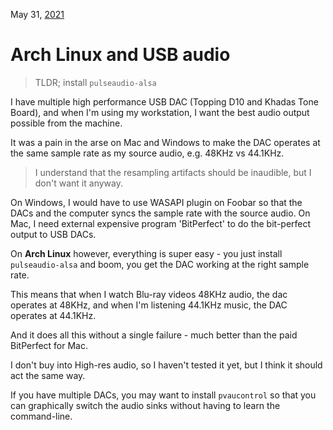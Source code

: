 May 31, [2021](/blog/2021/)
# Arch Linux and USB audio

> TLDR; install `pulseaudio-alsa`

I have multiple high performance USB DAC (Topping D10 and Khadas Tone Board), and when I'm using my workstation, I want the best audio output possible from the machine.

It was a pain in the arse on Mac and Windows to make the DAC operates at the same sample rate as my source audio, e.g. 48KHz vs 44.1KHz.

> I understand that the resampling artifacts should be inaudible, but I don't want it anyway.

On Windows, I would have to use WASAPI plugin on Foobar so that the DACs and the computer syncs the sample rate with the source audio. On Mac, I need external expensive program 'BitPerfect' to do the bit-perfect output to USB DACs.

On **Arch Linux** however, everything is super easy - you just install `pulseaudio-alsa` and boom, you get the DAC working at the right sample rate.

This means that when I watch Blu-ray videos 48KHz audio, the dac operates at 48KHz, and when I'm listening 44.1KHz music, the DAC operates at 44.1KHz.

And it does all this without a single failure - much better than the paid BitPerfect for Mac.

I don't buy into High-res audio, so I haven't tested it yet, but I think it should act the same way.

If you have multiple DACs, you may want to install `pvaucontrol` so that you can graphically switch the audio sinks without having to learn the command-line.
